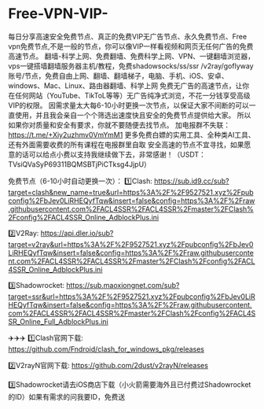 # Free-VPN-VIP-
每日分享高速安全免费节点、真正的免费VIP无广告节点、永久免费节点、Free vpn免费节点,不是一般的节点，你可以像VIP一样看视频和网页无任何广告的免费高速节点。
翻墙-科学上网、免费翻墙、免费科学上网、VPN、一键翻墙浏览器，vps一键搭墙翻墙服务器主机/教程，免费shadowsocks/ss/ssr /v2ray/goflyway账号/节点，免费自由上网、翻墙、翻墙梯子，电脑、手机、iOS、安卓、windows、Mac、Linux、路由器翻墙、科学上网
免费无广告的高速节点，让你在任何网站（YouTube、TikToL等等）无广告纯净式浏览，不花一分钱享受高级VIP的权限。
因需求量太大每6-10小时更换一次节点，以保证大家不间断的可以一直使用，并且我会亲自一个个筛选出速度快且安全的免费节点提供给大家。
所以如果你对质量和安全有要求，你就不要随便去找节点。
加电报群不失联：https://t.me/+Xiy2uzhmv0VmYmM1
更多免费白嫖的实用工具、全种类AI工具、还有外面需要收费的所有课程在电报群里自取
安全高速的节点不宜寻找，如果愿意的话可以给点小费以支持我继续做下去，非常感谢！（USDT：TVsiQVaSyP69311BQMSBTjPiCTksg4JjpU）

免费节点（6-10小时自动更换一次）：
1️⃣Clash: 
https://sub.id9.cc/sub?target=clash&new_name=true&url=https%3A%2F%2F9527521.xyz%2Fpubconfig%2FbJev0LiRHEQyfTqw&insert=false&config=https%3A%2F%2Fraw.githubusercontent.com%2FACL4SSR%2FACL4SSR%2Fmaster%2FClash%2Fconfig%2FACL4SSR_Online_AdblockPlus.ini

2️⃣V2Ray: 
https://api.dler.io/sub?target=v2ray&url=https%3A%2F%2F9527521.xyz%2Fpubconfig%2FbJev0LiRHEQyfTqw&insert=false&config=https%3A%2F%2Fraw.githubusercontent.com%2FACL4SSR%2FACL4SSR%2Fmaster%2FClash%2Fconfig%2FACL4SSR_Online_AdblockPlus.ini

3️⃣Shadowrocket: 
https://sub.maoxiongnet.com/sub?target=ssr&url=https%3A%2F%2F9527521.xyz%2Fpubconfig%2FbJev0LiRHEQyfTqw&insert=false&config=https%3A%2F%2Fraw.githubusercontent.com%2FACL4SSR%2FACL4SSR%2Fmaster%2FClash%2Fconfig%2FACL4SSR_Online_Full_AdblockPlus.ini

✈️✈️✈️
1️⃣Clash官网下载: 
https://github.com/Fndroid/clash_for_windows_pkg/releases

2️⃣V2rayN官网下载: 
https://github.com/2dust/v2rayN/releases

3️⃣Shadowrocket请去iOS商店下载（小火箭需要海外且已付费过Shadowrocket的ID）如果有需求的问我要ID，免费送
